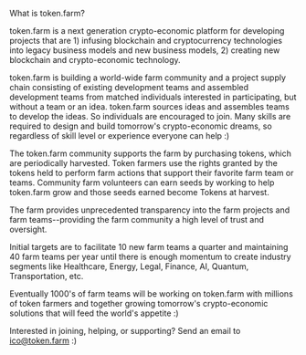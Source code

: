 What is token.farm?

token.farm is a next generation crypto-economic platform for developing projects that are 1) infusing blockchain and cryptocurrency technologies into legacy business models and new business models, 2) creating new blockchain and crypto-economic technology.
 
token.farm is building a world-wide farm community and a project supply chain consisting of existing development teams and assembled development teams from matched individuals interested in participating, but without a team or an idea. token.farm sources ideas and assembles teams to develop the ideas. So individuals are encouraged to join. Many skills are required to design and build tomorrow's crypto-economic dreams, so regardless of skill level or experience everyone can help :) 
 
The token.farm community supports the farm by purchasing tokens, which are periodically harvested. Token farmers use the rights granted by the tokens held to perform farm actions that support their favorite farm team or teams. Community farm volunteers can earn seeds by working to help token.farm grow and those seeds earned become Tokens at harvest. 
 
The farm provides unprecedented transparency into the farm projects and farm teams--providing the farm community a high level of trust and oversight.
 
Initial targets are to facilitate 10 new farm teams a quarter and maintaining 40 farm teams per year until there is enough momentum to create industry segments like Healthcare, Energy, Legal, Finance, AI, Quantum, Transportation, etc.
 
Eventually 1000's of farm teams will be working on token.farm with millions of token farmers and together growing tomorrow's crypto-economic solutions that will feed the world's appetite :)

Interested in joining, helping, or supporting? Send an email to ico@token.farm :)

